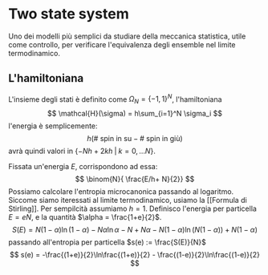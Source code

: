 # Two state system

Uno dei modelli più semplici da studiare della meccanica statistica, utile come controllo, per verificare l'equivalenza degli ensemble nel limite termodinamico. 

## L'hamiltoniana 
L'insieme degli stati è definito come $\Omega_N = \{-1,1\}^N$, l'hamiltoniana
$$
\mathcal{H}(\sigma) = h\sum_{i=1}^N \sigma_i
$$
l'energia è semplicemente:
$$
h \left( \# \text{ spin in su} - \# \text{ spin in giù} \right)
$$
avrà quindi valori in $\{-Nh + 2kh \; | \; k = 0,\dots N\}$.

Fissata un'energia $E$, corrispondono ad essa:
$$
\binom{N}{ \frac{E/h+ N}{2}}
$$
Possiamo calcolare l'entropia microcanonica passando al logaritmo. Siccome siamo iteressati al limite termodinamico, usiamo la [[Formula di Stirling]]. Per sempilcità assumiamo $h=1$.
Definisco l'energia per particella $E = eN$, e la quantità $\alpha = \frac{1+e}{2}$.
$$
S(E) = N(1-\alpha)\ln(1-\alpha) - N\alpha \ln \alpha - N + N\alpha -N(1-\alpha)\ln(N(1-\alpha)) +N(1-\alpha)
$$
passando all'entropia per particella $s(e) := \frac{S(E)}{N}$ 
$$
s(e) = -\frac{(1+e)}{2}\ln\frac{(1+e)}{2} - \frac{(1-e)}{2}\ln\frac{(1-e)}{2}
$$
